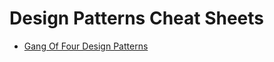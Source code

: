 # Design Patterns Cheat Sheets

- [Gang Of Four Design Patterns](./GOF%20Design%20Patterns/README.md)
